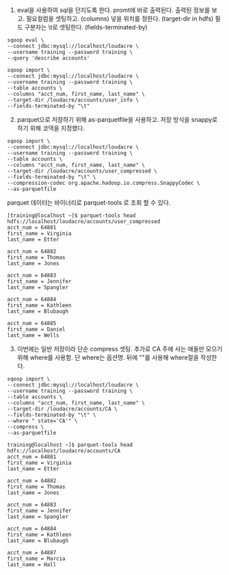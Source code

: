 1. eval을 사용하여 sql을 던지도록 한다.
   promt에 바로 출력된다.
   출력된 정보를 보고.
   필요컬럼을 셋팅하고. (columns)
   넣을 위치를 정한다. (target-dir in hdfs)
   필드 구분자는 \t로 셋팅한다. (fields-terminated-by)

```
sqoop eval \
--connect jdbc:mysql://localhost/loudacre \
--username training --password training \
--query 'describe accounts'

sqoop import \
--connect jdbc:mysql://localhost/loudacre \
--username training --password training \
--table accounts \
--columns "acct_num, first_name, last_name" \
--target-dir /loudacre/accounts/user_info \
--fields-terminated-by "\t"
```

2. parquet으로 저장하기 위해 as-parquetfile을 사용하고.
   저장 방식을 snappy로 하기 위해 코댁을 지정했다.

```
sqoop import \
--connect jdbc:mysql://localhost/loudacre \
--username training --password training \
--table accounts \
--columns "acct_num, first_name, last_name" \
--target-dir /loudacre/accounts/user_compressed \
--fields-terminated-by "\t" \
--compression-codec org.apache.hadoop.io.compress.SnappyCodec \
--as-parquetfile
```
   parquet 데이터는 바이너리로   parquet-tools 로 조회 할 수 있다.
```
[training@localhost ~]$ parquet-tools head hdfs://localhost/loudacre/accounts/user_compressed
acct_num = 64881
first_name = Virginia
last_name = Etter

acct_num = 64882
first_name = Thomas
last_name = Jones

acct_num = 64883
first_name = Jennifer
last_name = Spangler

acct_num = 64884
first_name = Kathleen
last_name = Blubaugh

acct_num = 64885
first_name = Daniel
last_name = Wells
```

3. 이번에는 일반 저장이라 단순 compress 셋팅. 
   추가로 CA 주에 사는 애들만 모으기 위해 where를 사용함. 
   단 where는 옵션명.  뒤에 ""를 사용해 where절을 작성한다.

```
sqoop import \
--connect jdbc:mysql://localhost/loudacre \
--username training --password training \
--table accounts \
--columns "acct_num, first_name, last_name" \
--target-dir /loudacre/accounts/CA \
--fields-terminated-by "\t" \
--where " state='CA'" \
--compress \
--as-parquetfile
```

```
training@localhost ~]$ parquet-tools head hdfs://localhost/loudacre/accounts/CA
acct_num = 64881
first_name = Virginia
last_name = Etter

acct_num = 64882
first_name = Thomas
last_name = Jones

acct_num = 64883
first_name = Jennifer
last_name = Spangler

acct_num = 64884
first_name = Kathleen
last_name = Blubaugh

acct_num = 64887
first_name = Marcia
last_name = Hall
```